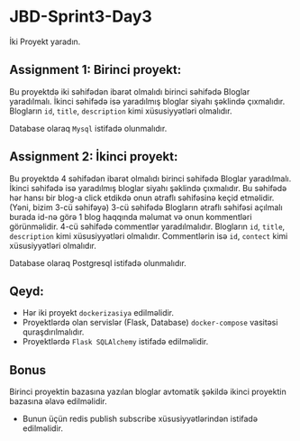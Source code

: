 # JBD-Sprint3-Day3

İki Proyekt yaradın.

## Assignment 1: Birinci proyekt:

Bu proyektdə iki səhifədən ibarət olmalıdı birinci səhifədə Bloglar yaradılmalı. İkinci səhifədə isə yaradılmış bloglar siyahı şəklində çıxmalıdır. Blogların `id`, `title`, `description` kimi xüsusiyyətləri olmalıdır.


Database olaraq `Mysql` istifadə olunmalıdır.



## Assignment 2: İkinci proyekt:

Bu proyektdə 4 səhifədən ibarət olmalıdı birinci səhifədə Bloglar yaradılmalı. İkinci səhifədə isə yaradılmış bloglar siyahı şəklində çıxmalıdır. Bu səhifədə hər hansı bir blog-a click etdikdə onun ətraflı səhifəsinə keçid etməlidir. (Yəni, bizim 3-cü səhifəyə)
3-cü səhifədə Blogların ətraflı səhifəsi açılmalı burada id-nə görə 1 blog haqqında məlumat və onun kommentləri görünməlidir.
4-cü səhifədə commentlər yaradılmalıdır.
Blogların `id`, `title`, `description` kimi xüsusiyyətləri olmalıdır. Commentlərin isə `id`, `contect` kimi xüsusiyyətləri olmalıdır.


Database olaraq Postgresql istifadə olunmalıdır.

## Qeyd:
  - Hər iki proyekt `dockerizasiya` edilməlidir.
  - Proyektlərdə olan servislər (Flask, Database) `docker-compose` vasitəsi quraşdırılmalıdır.
  - Proyektlərdə `Flask SQLAlchemy` istifadə edilməlidir.



## Bonus

Birinci proyektin bazasına yazılan bloglar avtomatik şəkildə ikinci proyektin bazasına əlavə edilməlidir.
  - Bunun üçün redis publish subscribe xüsusiyyətlərindən istifadə edilməlidir.